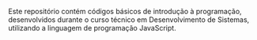 
Este repositório contém códigos básicos de introdução à programação, desenvolvidos durante o curso técnico em Desenvolvimento de Sistemas, utilizando a linguagem de programação JavaScript.
